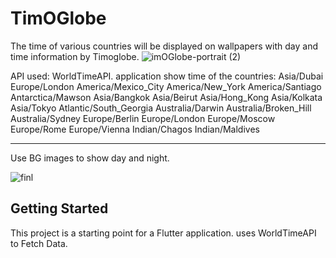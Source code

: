 # TimOGlobe
The time of various countries will be displayed on wallpapers with day and time information by Timoglobe.
![imOGlobe-portrait (2)](https://github.com/DevBehindYou/timoglobe/assets/147663456/41394580-1278-4bc9-b22b-f5d3990e800c)

API used: WorldTimeAPI.
application show time of the countries:
Asia/Dubai
Europe/London
America/Mexico_City
America/New_York
America/Santiago
Antarctica/Mawson
Asia/Bangkok
Asia/Beirut
Asia/Hong_Kong
Asia/Kolkata
Asia/Tokyo
Atlantic/South_Georgia
Australia/Darwin
Australia/Broken_Hill
Australia/Sydney
Europe/Berlin
Europe/London
Europe/Moscow
Europe/Rome
Europe/Vienna
Indian/Chagos
Indian/Maldives

___________________________________
Use BG images to show day and night.

![finl](https://github.com/DevBehindYou/timoglobe/assets/147663456/59975ec4-846e-48ea-af2b-c5a6a53e5a99)

## Getting Started

This project is a starting point for a Flutter application.
uses WorldTimeAPI to Fetch Data.
